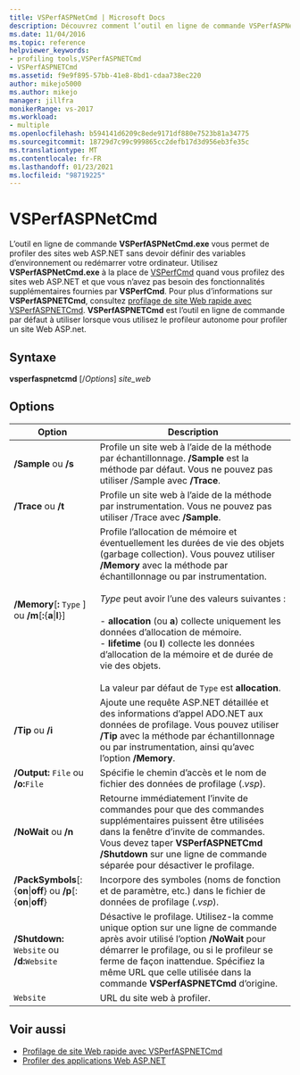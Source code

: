 ```yaml
---
title: VSPerfASPNetCmd | Microsoft Docs
description: Découvrez comment l’outil en ligne de commande VSPerfASPNetCmd.exe vous permet de profiler des sites Web ASP.Net sans avoir à définir de variables d’environnement ou à redémarrer votre ordinateur.
ms.date: 11/04/2016
ms.topic: reference
helpviewer_keywords:
- profiling tools,VSPerfASPNETCmd
- VSPerfASPNETCmd
ms.assetid: f9e9f895-57bb-41e8-8bd1-cdaa738ec220
author: mikejo5000
ms.author: mikejo
manager: jillfra
monikerRange: vs-2017
ms.workload:
- multiple
ms.openlocfilehash: b594141d6209c8ede9171df880e7523b81a34775
ms.sourcegitcommit: 18729d7c99c999865cc2defb17d3d956eb3fe35c
ms.translationtype: MT
ms.contentlocale: fr-FR
ms.lasthandoff: 01/23/2021
ms.locfileid: "98719225"
---
```

# <a name="vsperfaspnetcmd"></a>VSPerfASPNetCmd
L’outil en ligne de commande **VSPerfASPNetCmd.exe** vous permet de profiler des sites web ASP.NET sans devoir définir des variables d’environnement ou redémarrer votre ordinateur. Utilisez **VSPerfASPNetCmd.exe** à la place de [VSPerfCmd](../profiling/vsperfcmd.md) quand vous profilez des sites web ASP.NET et que vous n’avez pas besoin des fonctionnalités supplémentaires fournies par **VSPerfCmd**. Pour plus d’informations sur **VSPerfASPNETCmd**, consultez [profilage de site Web rapide avec VSPerfASPNETCmd](../profiling/rapid-web-site-profiling-with-vsperfaspnetcmd.md). **VSPerfASPNETCmd** est l’outil en ligne de commande par défaut à utiliser lorsque vous utilisez le profileur autonome pour profiler un site Web ASP.net.

## <a name="syntax"></a>Syntaxe
 **vsperfaspnetcmd** [/*Options*] *site_web*

## <a name="options"></a>Options

|Option|Description|
|------------|-----------------|
|**/Sample** ou   **/s**|Profile un site web à l’aide de la méthode par échantillonnage. **/Sample** est la méthode par défaut. Vous ne pouvez pas utiliser /Sample avec **/Trace**.|
|**/Trace** ou   **/t**|Profile un site web à l’aide de la méthode par instrumentation. Vous ne pouvez pas utiliser /Trace avec **/Sample**.|
|**/Memory**[**:** `Type` ] ou **/m**[**:**{**a**&#124;**l**}]|Profile l’allocation de mémoire et éventuellement les durées de vie des objets (garbage collection). Vous pouvez utiliser **/Memory** avec la méthode par échantillonnage ou par instrumentation.<br /><br /> *Type* peut avoir l’une des valeurs suivantes :<br /><br /> -   **allocation** (ou **a**) collecte uniquement les données d’allocation de mémoire.<br />-   **lifetime** (ou **l**) collecte les données d’allocation de la mémoire et de durée de vie des objets.<br /><br /> La valeur par défaut de `Type` est **allocation**.|
|**/Tip** ou   **/i**|Ajoute une requête ASP.NET détaillée et des informations d’appel ADO.NET aux données de profilage. Vous pouvez utiliser **/Tip** avec la méthode par échantillonnage ou par instrumentation, ainsi qu’avec l’option **/Memory**.|
|**/Output:** `File` ou   **/o:**`File`|Spécifie le chemin d’accès et le nom de fichier des données de profilage (.*vsp*).|
|**/NoWait** ou   **/n**|Retourne immédiatement l’invite de commandes pour que des commandes supplémentaires puissent être utilisées dans la fenêtre d’invite de commandes. Vous devez taper **VSPerfASPNETCmd /Shutdown** sur une ligne de commande séparée pour désactiver le profilage.|
|**/PackSymbols**[:{**on**&#124;**off**} ou   **/p**[:{**on**&#124;**off**}|Incorpore des symboles (noms de fonction et de paramètre, etc.) dans le fichier de données de profilage (.*vsp*).|
|**/Shutdown:** `Website` ou   **/d:**`Website`|Désactive le profilage. Utilisez-la comme unique option sur une ligne de commande après avoir utilisé l’option **/NoWait** pour démarrer le profilage, ou si le profileur se ferme de façon inattendue. Spécifiez la même URL que celle utilisée dans la commande **VSPerfASPNETCmd** d’origine.|
|`Website`|URL du site web à profiler.|

## <a name="see-also"></a>Voir aussi
- [Profilage de site Web rapide avec VSPerfASPNETCmd](../profiling/rapid-web-site-profiling-with-vsperfaspnetcmd.md)
- [Profiler des applications Web ASP.NET](../profiling/command-line-profiling-of-aspnet-web-applications.md)

